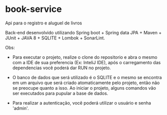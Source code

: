 # book-service

Api para o registro e aluguel de livros

Back-end desenvolvido utilizando Spring boot + Spring data JPA + Maven + JUnit + JAVA 8 + SQLITE + Lombok + SonarLint.

Obs: 

- Para executar o projeto, realize o clone do repositorio e abra o mesmo com a IDE de sua preferencia (Ex: InteliJ IDE), após
o carregamento das dependencias você poderá dar RUN no projeto.

- O banco de dados que será utilizado é o SQLITE e o mesmo se encontra em um arquivo que será criado atomaticamente pelo projeto, então não se preocupe quanto a isso. Ao iniciar o projeto, alguns comandos vão ser executados para pupular a base de dados.

- Para realizar a autenticação, você poderá utilizar o usuário e senha 'admin'.
